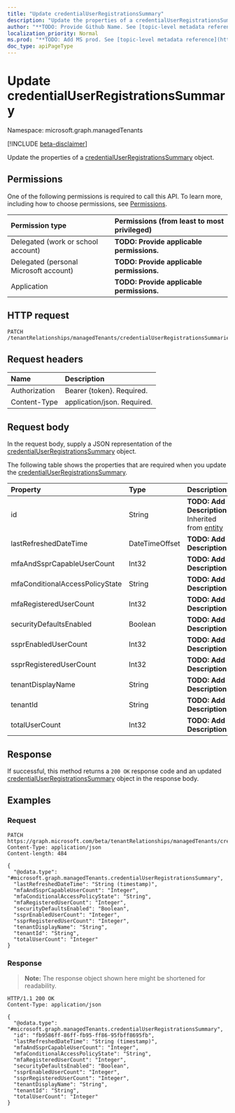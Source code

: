 ```yaml
---
title: "Update credentialUserRegistrationsSummary"
description: "Update the properties of a credentialUserRegistrationsSummary object."
author: "**TODO: Provide Github Name. See [topic-level metadata reference](https://msgo.azurewebsites.net/add/document/guidelines/metadata.html#topic-level-metadata)**"
localization_priority: Normal
ms.prod: "**TODO: Add MS prod. See [topic-level metadata reference](https://msgo.azurewebsites.net/add/document/guidelines/metadata.html#topic-level-metadata)**"
doc_type: apiPageType
---
```


# Update credentialUserRegistrationsSummary
Namespace: microsoft.graph.managedTenants

[!INCLUDE [beta-disclaimer](../../includes/beta-disclaimer.md)]

Update the properties of a [credentialUserRegistrationsSummary](../resources/managedtenants-credentialuserregistrationssummary.md) object.

## Permissions
One of the following permissions is required to call this API. To learn more, including how to choose permissions, see [Permissions](/graph/permissions-reference).

|Permission type|Permissions (from least to most privileged)|
|:---|:---|
|Delegated (work or school account)|**TODO: Provide applicable permissions.**|
|Delegated (personal Microsoft account)|**TODO: Provide applicable permissions.**|
|Application|**TODO: Provide applicable permissions.**|

## HTTP request

<!-- {
  "blockType": "ignored"
}
-->
``` http
PATCH /tenantRelationships/managedTenants/credentialUserRegistrationsSummaries/{credentialUserRegistrationsSummaryId}
```

## Request headers
|Name|Description|
|:---|:---|
|Authorization|Bearer {token}. Required.|
|Content-Type|application/json. Required.|

## Request body
In the request body, supply a JSON representation of the [credentialUserRegistrationsSummary](../resources/managedtenants-credentialuserregistrationssummary.md) object.

The following table shows the properties that are required when you update the [credentialUserRegistrationsSummary](../resources/managedtenants-credentialuserregistrationssummary.md).

|Property|Type|Description|
|:---|:---|:---|
|id|String|**TODO: Add Description** Inherited from [entity](../resources/managedtenants-entity.md)|
|lastRefreshedDateTime|DateTimeOffset|**TODO: Add Description**|
|mfaAndSsprCapableUserCount|Int32|**TODO: Add Description**|
|mfaConditionalAccessPolicyState|String|**TODO: Add Description**|
|mfaRegisteredUserCount|Int32|**TODO: Add Description**|
|securityDefaultsEnabled|Boolean|**TODO: Add Description**|
|ssprEnabledUserCount|Int32|**TODO: Add Description**|
|ssprRegisteredUserCount|Int32|**TODO: Add Description**|
|tenantDisplayName|String|**TODO: Add Description**|
|tenantId|String|**TODO: Add Description**|
|totalUserCount|Int32|**TODO: Add Description**|



## Response

If successful, this method returns a `200 OK` response code and an updated [credentialUserRegistrationsSummary](../resources/managedtenants-credentialuserregistrationssummary.md) object in the response body.

## Examples

### Request
<!-- {
  "blockType": "request",
  "name": "update_credentialuserregistrationssummary"
}
-->
``` http
PATCH https://graph.microsoft.com/beta/tenantRelationships/managedTenants/credentialUserRegistrationsSummaries/{credentialUserRegistrationsSummaryId}
Content-Type: application/json
Content-length: 484

{
  "@odata.type": "#microsoft.graph.managedTenants.credentialUserRegistrationsSummary",
  "lastRefreshedDateTime": "String (timestamp)",
  "mfaAndSsprCapableUserCount": "Integer",
  "mfaConditionalAccessPolicyState": "String",
  "mfaRegisteredUserCount": "Integer",
  "securityDefaultsEnabled": "Boolean",
  "ssprEnabledUserCount": "Integer",
  "ssprRegisteredUserCount": "Integer",
  "tenantDisplayName": "String",
  "tenantId": "String",
  "totalUserCount": "Integer"
}
```


### Response
>**Note:** The response object shown here might be shortened for readability.
<!-- {
  "blockType": "response",
  "truncated": true
}
-->
``` http
HTTP/1.1 200 OK
Content-Type: application/json

{
  "@odata.type": "#microsoft.graph.managedTenants.credentialUserRegistrationsSummary",
  "id": "fb9586ff-86ff-fb95-ff86-95fbff8695fb",
  "lastRefreshedDateTime": "String (timestamp)",
  "mfaAndSsprCapableUserCount": "Integer",
  "mfaConditionalAccessPolicyState": "String",
  "mfaRegisteredUserCount": "Integer",
  "securityDefaultsEnabled": "Boolean",
  "ssprEnabledUserCount": "Integer",
  "ssprRegisteredUserCount": "Integer",
  "tenantDisplayName": "String",
  "tenantId": "String",
  "totalUserCount": "Integer"
}
```

